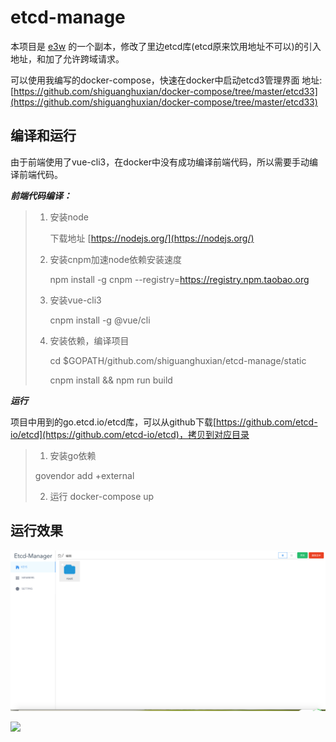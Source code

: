 # etcd-manage

本项目是 [e3w](https://github.com/soyking/e3w) 的一个副本，修改了里边etcd库(etcd原来饮用地址不可以)的引入地址，和加了允许跨域请求。

可以使用我编写的docker-compose，快速在docker中启动etcd3管理界面 地址: [https://github.com/shiguanghuxian/docker-compose/tree/master/etcd33](https://github.com/shiguanghuxian/docker-compose/tree/master/etcd33)

## 编译和运行

由于前端使用了vue-cli3，在docker中没有成功编译前端代码，所以需要手动编译前端代码。


***前端代码编译：***

>
> 1. 安装node 
> 
> 		下载地址 [https://nodejs.org/](https://nodejs.org/)
>
> 2. 安装cnpm加速node依赖安装速度
>
> 		npm install -g cnpm  --registry=https://registry.npm.taobao.org
> 
> 3. 安装vue-cli3
> 
> 		cnpm install -g @vue/cli
> 
> 4. 安装依赖，编译项目
>
>  		cd $GOPATH/github.com/shiguanghuxian/etcd-manage/static
> 
> 		cnpm install && npm run build
> 

***运行***

项目中用到的go.etcd.io/etcd库，可以从github下载[https://github.com/etcd-io/etcd](https://github.com/etcd-io/etcd)，拷贝到对应目录

> 1. 安装go依赖
> 
> govendor add +external
> 
> 2. 运行
> docker-compose up
> 

## 运行效果

![](./images/abc.png)


![](./images/demo.gif)